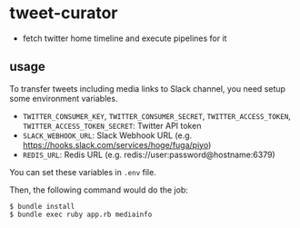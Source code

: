 # tweet-curator

* fetch twitter home timeline and execute pipelines for it

## usage

To transfer tweets including media links to Slack channel, you need setup some environment variables.

* `TWITTER_CONSUMER_KEY`, `TWITTER_CONSUMER_SECRET`, `TWITTER_ACCESS_TOKEN`, `TWITTER_ACCESS_TOKEN_SECRET`: Twitter API token
* `SLACK_WEBHOOK_URL`: Slack Webhook URL (e.g. https://hooks.slack.com/services/hoge/fuga/piyo)
* `REDIS_URL`: Redis URL (e.g. redis://user:password@hostname:6379)

You can set these variables in `.env` file.

Then, the following command would do the job:

```shell
$ bundle install
$ bundle exec ruby app.rb mediainfo
```


